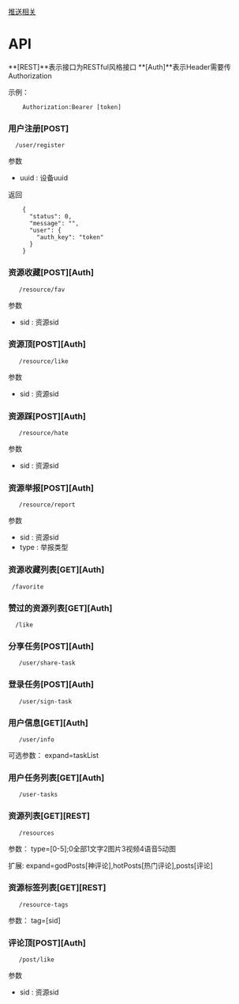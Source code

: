 [推送相关](/JPUSH.md)

API
===


**\[REST\]**表示接口为RESTful风格接口
**\[Auth\]**表示Header需要传Authorization

示例：

        Authorization:Bearer [token]
### 用户注册\[POST\]
      /user/register       
参数
- uuid : 设备uuid

返回

        {
          "status": 0,
          "message": "",
          "user": {
            "auth_key": "token"
          }
        }
### 资源收藏\[POST\]\[Auth\]

       /resource/fav       
参数
- sid : 资源sid
    
### 资源顶\[POST\]\[Auth\]

       /resource/like     
参数
- sid : 资源sid
        
### 资源踩\[POST\]\[Auth\]

       /resource/hate       
参数
- sid : 资源sid
    
### 资源举报\[POST\]\[Auth\]

       /resource/report       
参数
- sid : 资源sid
- type : 举报类型

### 资源收藏列表\[GET\]\[Auth\]

     /favorite       
       
### 赞过的资源列表\[GET\]\[Auth\]

      /like      


### 分享任务\[POST\]\[Auth\]

       /user/share-task  
            
### 登录任务\[POST\]\[Auth\]

       /user/sign-task    
       
### 用户信息\[GET\]\[Auth\]

       /user/info  
       
可选参数：
       expand=taskList
       
### 用户任务列表\[GET\]\[Auth\]

       /user-tasks  
       
### 资源列表\[GET\]\[REST\]
       
       /resources
       
参数：
       type=[0-5];0全部1文字2图片3视频4语音5动图
         
       
扩展:
       expand=godPosts[神评论],hotPosts[热门评论],posts[评论]
       
### 资源标签列表\[GET\]\[REST\]
       
       /resource-tags
       
参数：
       tag=[sid]
       
### 评论顶\[POST\]\[Auth\]

       /post/like     
参数
- sid : 资源sid
         
              
